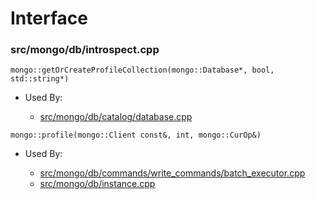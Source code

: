 
# Interface

### src/mongo/db/introspect.cpp

<div></div>

    mongo::getOrCreateProfileCollection(mongo::Database*, bool, std::string*)

- Used By:

    - [src/mongo/db/catalog/database.cpp](../../../storage\_layer\_structure)

<div></div>

    mongo::profile(mongo::Client const&, int, mongo::CurOp&)

- Used By:

    - [src/mongo/db/commands/write\_commands/batch\_executor.cpp](../../../new\_wire\_protocol\_write\_commands)
    - [src/mongo/db/instance.cpp](../../../storage\_layer\_structure)
